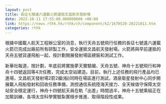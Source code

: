 ```yaml
---
layout: post
title: 長征七號遙六運載火箭運抵文昌航天發射場
date: 2022-10-11 17:55:00.000000000 +08:00
link: https://news.rthk.hk/rthk/ch/component/k2/1670520-20221011.htm
categories: rthk
---
```


根據中國載人航天工程辦公室的消息，執行天舟五號飛行任務的長征七號遙六運載火箭已完成出廠前所有研製工作，安全運抵文昌航天發射場。火箭將與早前運抵的天舟五號貨運飛船一起，按計劃開展發射場區總裝和測試工作。

新華社報道，按計劃，年底前將實施夢天實驗艙、天舟五號、神舟十五號飛行和神舟十四號返回等4次任務，完成太空站建造。目前，執行上述任務的飛行產品均已進場，文昌航天發射場2箭2艙(船)同時在場區進行測試，酒泉衛星發射中心同步開展載人飛船發射和回收任務準備，測控通信系統陸海天接力、全天候值守保障太空站安全穩定運行，神舟十四號航天員在軌「出差」時間過半，神舟十五號乘組正在加緊訓練，各項太空科學實驗紮實穩步推進、取得階段性成果。
